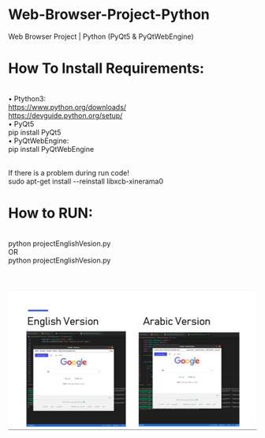 # Web-Browser-Project-Python
Web Browser Project | Python (PyQt5 &amp; PyQtWebEngine)

# How To Install Requirements:
<br /> • Ptython3:
<br /> https://www.python.org/downloads/
<br /> https://devguide.python.org/setup/
<br /> • PyQt5
<br /> pip install PyQt5
<br /> • PyQtWebEngine:
<br /> pip install PyQtWebEngine

<br /> If there is a problem during run code!
<br /> sudo apt-get install --reinstall libxcb-xinerama0

# How to RUN:
 <br />   python projectEnglishVesion.py
 <br /> OR
 <br />   python projectEnglishVesion.py
  <br />
  <br />
  <br />
  <br />
 ![Alt text](/Domo.jpg "Optional title")


